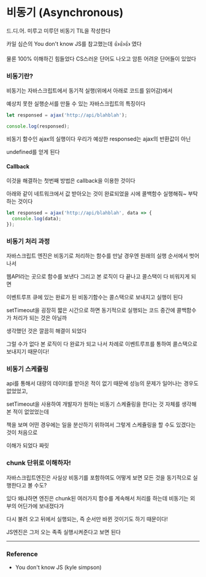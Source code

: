 # 비동기 (Asynchronous)
드.디.어. 미루고 미루던 비동기 TIL을 작성한다

카일 심슨의 You don't know JS를 참고했는데 👍👍👍 였다

물론 100% 이해하긴 힘들었다 CS스러운 단어도 나오고 암튼 어려운 단어들이 있었다

### 비동기란?
비동기는 자바스크립트에서 동기적 실행(위에서 아래로 코드를 읽어감)에서

예상치 못한 실행순서를 만들 수 있는 자바스크립트의 특징이다
```js
let responsed = ajax('http://api/blahblah');

console.log(responsed);
```
비동기 함수인 ajax의 실행이다 우리가 예상한 responsed는 ajax의 반환값이 아닌

undefined를 얻게 된다

#### Callback
이것을 해결하는 첫번째 방법은 callback을 이용한 것이다

아래와 같이 네트워크에서 값 받아오는 것이 완료되었을 시에 콜백함수 실행해줘~ 부탁하는 것이다

```js
let responsed = ajax('http://api/blahblah', data => {
  console.log(data);
});
```

### 비동기 처리 과정
자바스크립트 엔진은 비동기로 처리하는 함수를 만날 경우엔 원래의 실행 순서에서 벗어나서

웹API라는 곳으로 함수를 보낸다 그리고 본 로직이 다 끝나고 콜스택이 다 비워지게 되면

이벤트루프 큐에 있는 완료가 된 비동기함수는 콜스택으로 보내지고 실행이 된다

setTimeout을 굉장히 짧은 시간으로 하면 동기적으로 실행되는 코드 중간에 콜백함수가 처리가 되는 것은 아닐까

생각했던 것은 깔끔히 해결이 되었다

그럴 수가 없다 본 로직이 다 완료가 되고 나서 차례로 이벤트루프를 통하여 콜스택으로 보내지기 때문이다!

### 비동기 스케쥴링
api를 통해서 대량의 데이터를 받아온 적이 없기 때문에 성능의 문제가 일어나는 경우도 없었었고,

setTimeout을 사용하여 개발자가 원하는 비동기 스케쥴링을 한다는 것 자체를 생각해본 적이 없었었는데

책을 보며 어떤 경우에는 일을 분산하기 위하여서 그렇게 스케쥴링을 할 수도 있겠다는 것이 처음으로

이해가 되었다 짜릿

### chunk 단위로 이해하자!
자바스크립트엔진은 사실상 비동기를 포함하여도 어떻게 보면 모든 것을 동기적으로 실행한다고 볼 수도?

있다 왜냐하면 엔진은 chunk된 여러가지 함수를 계속해서 처리를 하는데 비동기는 외부의 어딘가에 보내졌다가

다시 불려 오고 뒤에서 실행되는, 즉 순서만 바뀐 것이기도 하기 때문이다!

JS엔진은 그저 오는 족족 실행시켜준다고 보면 된다


---
### Reference
- You don't know JS (kyle simpson)